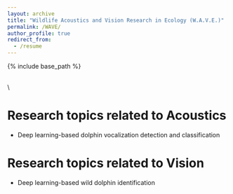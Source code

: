 ```yaml
---
layout: archive
title: "Wildlife Acoustics and Vision Research in Ecology (W.A.V.E.)"
permalink: /WAVE/
author_profile: true
redirect_from:
  - /resume
---
```


{% include base_path %}

\
\

Research topics related to Acoustics
======
* Deep learning-based dolphin vocalization detection and classification 

Research topics related to Vision
======
* Deep learning-based wild dolphin identification

  

  

